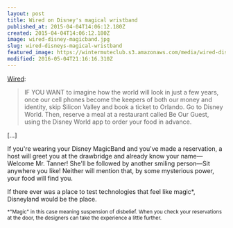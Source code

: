 ```yaml
---
layout: post
title: Wired on Disney's magical wristband
published_at: 2015-04-04T14:06:12.180Z
created: 2015-04-04T14:06:12.180Z
image: wired-disney-magicband.jpg
slug: wired-disneys-magical-wristband
featured_image: https://wintermuteclub.s3.amazonaws.com/media/wired-disney-magicband.jpg
modified: 2016-05-04T21:16:16.310Z
---
```

[Wired](http://www.wired.com/2015/03/disney-magicband/):

> IF YOU WANT to imagine how the world will look in just a few years, once our cell phones become the keepers of both our money and identity, skip Silicon Valley and book a ticket to Orlando. Go to Disney World. Then, reserve a meal at a restaurant called Be Our Guest, using the Disney World app to order your food in advance.

[…]

If you're wearing your Disney MagicBand and you've made a reservation, a host will greet you at the drawbridge and already know your name—Welcome Mr. Tanner! She'll be followed by another smiling person—Sit anywhere you like! Neither will mention that, by some mysterious power, your food will find you.


If there ever was a place to test technologies that feel like magic*, Disneyland would be the place.

<small>*"Magic" in this case meaning suspension of disbelief. When you check your reservations at the door, the designers can take the experience a little further.</small>
